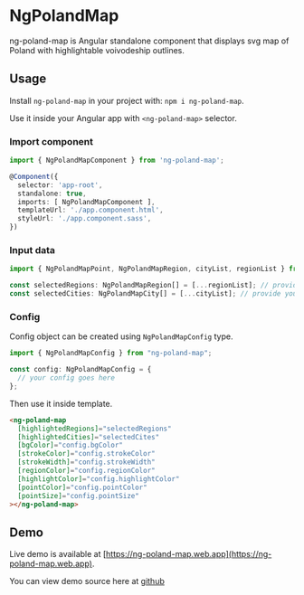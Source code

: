 # NgPolandMap

ng-poland-map is Angular standalone component that displays svg map of Poland with highlightable voivodeship outlines.

## Usage

Install `ng-poland-map` in your project with: `npm i ng-poland-map`.

Use it inside your Angular app with `<ng-poland-map>` selector.

### Import component

```typescript
import { NgPolandMapComponent } from 'ng-poland-map';

@Component({
  selector: 'app-root',
  standalone: true,
  imports: [ NgPolandMapComponent ],
  templateUrl: './app.component.html',
  styleUrl: './app.component.sass',
})
```

### Input data

```typescript
import { NgPolandMapPoint, NgPolandMapRegion, cityList, regionList } from "ng-poland-map";

const selectedRegions: NgPolandMapRegion[] = [...regionList]; // provide your own list based on regionList
const selectedCities: NgPolandMapCity[] = [...cityList]; // provide your own list based on cityList
```

### Config

Config object can be created using `NgPolandMapConfig` type.

```typescript
import { NgPolandMapConfig } from "ng-poland-map";

const config: NgPolandMapConfig = {
  // your config goes here
};
```

Then use it inside template.

```html
<ng-poland-map 
  [highlightedRegions]="selectedRegions" 
  [highlightedCities]="selectedCites" 
  [bgColor]="config.bgColor" 
  [strokeColor]="config.strokeColor" 
  [strokeWidth]="config.strokeWidth" 
  [regionColor]="config.regionColor" 
  [highlightColor]="config.highlightColor" 
  [pointColor]="config.pointColor" 
  [pointSize]="config.pointSize" 
></ng-poland-map>
```

## Demo

Live demo is available at [https://ng-poland-map.web.app](https://ng-poland-map.web.app).

You can view demo source here at [github](https://github.com/wnuczek/ng-poland-map/tree/master/projects/ng-poland-map-demo)
